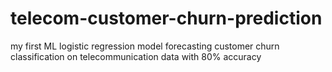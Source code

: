 # telecom-customer-churn-prediction


my first ML logistic regression model forecasting customer churn classification on telecommunication data with 80% accuracy